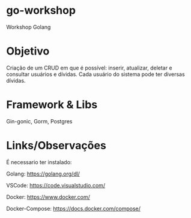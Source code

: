# go-workshop
Workshop Golang

# Objetivo
Criação de um CRUD em que é possível: inserir, atualizar, deletar e consultar usuários e dívidas.
Cada usuário do sistema pode ter diversas dívidas.

# Framework & Libs

Gin-gonic, Gorm, Postgres

# Links/Observações

É necessario ter instalado:

Golang: https://golang.org/dl/

VSCode: https://code.visualstudio.com/
 
Docker: https://www.docker.com/

Docker-Compose: https://docs.docker.com/compose/


